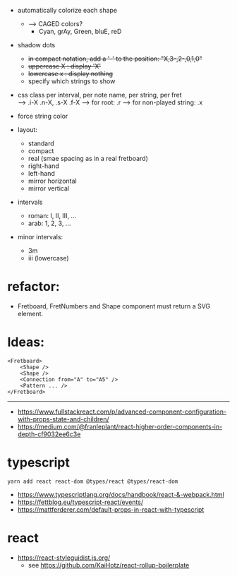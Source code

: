 
- automatically colorize each shape
    - --> CAGED colors? 
        - Cyan, grAy, Green, bluE, reD 
- shadow dots
    - ~~in compact notation, add a '-' to the position: "X,3-,2-,0,1,0"~~
    - ~~uppercase X : display 'X'~~
    - ~~lowercase x : display nothing~~
    - specify which strings to show    
- css class per interval, per note name, per string, per fret    
    --> .i-X .n-X, .s-X .f-X
    --> for root: .r
    --> for non-played string: .x
    
- force string color    
    
- layout:
    - standard
    - compact
    - real (smae spacing as in a real fretboard)
    - right-hand
    - left-hand
    - mirror horizontal
    - mirror vertical

- intervals
    - roman: I, II, III, ...
    - arab: 1, 2, 3, ...
- minor intervals:
    - 3m
    - iii (lowercase)        
    
# refactor:

- Fretboard, FretNumbers and Shape component must return a SVG <g> element.

# Ideas:

    <Fretboard>
        <Shape />
        <Shape />
        <Connection from="A" to="A5" />
        <Pattern ... />
    </Fretboard>

-----

- https://www.fullstackreact.com/p/advanced-component-configuration-with-props-state-and-children/
- https://medium.com/@franleplant/react-higher-order-components-in-depth-cf9032ee6c3e

# typescript

    yarn add react react-dom @types/react @types/react-dom

- https://www.typescriptlang.org/docs/handbook/react-&-webpack.html
- https://fettblog.eu/typescript-react/events/
- https://mattferderer.com/default-props-in-react-with-typescript

# react

- https://react-styleguidist.js.org/
    - see https://github.com/KaiHotz/react-rollup-boilerplate
